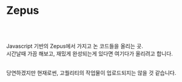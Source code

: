 # Zepus
<br>
<br>


Javascript 기반의 Zepus에서 가지고 논 코드들을 올리는 곳.<br>
시간날때 가끔 해보고,  재밌게 완성되는게 있다면 여기다가 올리려고 합니다.



<br>
당연하겠지만 현재로썬, 고퀄리티의 작업물이 업로드되지는 않을 것 같습니다.

<br>

